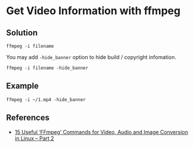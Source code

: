 # Get Video Information with ffmpeg

## Solution

```
ffmpeg -i filename
```

You may add `-hide_banner` option to hide build / copyright infomation.
```
ffmpeg -i filename -hide_banner
```

## Example

```
ffmpeg -i ~/1.mp4 -hide_banner
```

## References
* [15 Useful ‘FFmpeg’ Commands for Video, Audio and Image Conversion in Linux – Part 2](https://www.tecmint.com/ffmpeg-commands-for-video-audio-and-image-conversion-in-linux/)



